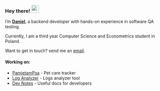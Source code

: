 

### Hey there! <img src="https://emojis.slackmojis.com/emojis/images/1720513922/94536/monkey_side_eyes.gif?1720513922" width="25">

I’m [**Daniel**](https://www.heisdanielade.xyz), a backend developer with hands-on experience in software QA testing.

Currently, I am a third year Computer Science and Econometrics student in Poland.

Want to get in touch? send me an [email](mailto:danieladeofficial@gmail.com).

#### Working on:
* [PamiętamPsa](https://pamietampsa.netlify.app) - Pet care tracker
* [Log Analyzer](https://github.com/heisdanielade/tool-log-analyzer) - Logs analyzer tool
* [Dev Notes](https://github.com/heisdanielade/dev-notes) - Useful docs for developers
